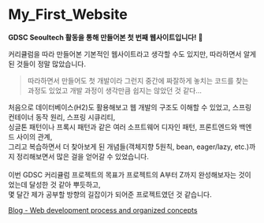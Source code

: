 # My_First_Website

**GDSC Seoultech 활동을 통해 만들어본 첫 번째 웹사이트입니다!** 😤

커리큘럼을 따라 만들어본 기본적인 웹사이트라고 생각할 수도 있지만, 따라하면서 알게 된 것들이 정말 많았습니다. 
</br>
> 따라하면서 만들어도 첫 개발이라 그런지 중간에 짜잘하게 놓치는 코드를 찾는 과정도 있었고 개발 과정이 생각만큼 쉽지는 않았던 것 같다...

처음으로 데이터베이스(H2)도 활용해보고 웹 개발의 구조도 이해할 수 있었고, 스프링 컨테이너 동작 원리, 스프링 시큐리티,
</br>
싱글톤 패턴이나 프록시 패턴과 같은 여러 소프트웨어 디자인 패턴, 프론트엔드와 백엔드 사이의 관계, 
</br>
그리고 복습하면서 더 찾아보게 된 개념들(객체지향 5원칙, bean, eager/lazy, etc.)까지 정리해보면서 많은 걸을 얻어갈 수 있었습니다.
</br>
</br>
이번 GDSC 커리큘럼 프로젝트의 목표가 프로젝트의 A부터 Z까지 완성해보자는 것이었는데 달성한 것 같아 뿌듯하고,
</br>
몇 달간 제가 공부할 방향의 길잡이가 되어준 프로젝트였던 것 같습니다.

[Blog - Web development process and organized concepts](https://ukym-tistory.tistory.com/entry/%EC%BB%A4%EB%A6%AC%ED%81%98%EB%9F%BC-1%EC%A3%BC%EC%B0%A8-%EA%B8%B0%EB%B3%B8-%EC%84%B8%ED%8C%85-%EC%84%9C%EB%B2%84-%EC%8B%A4%ED%96%89)

